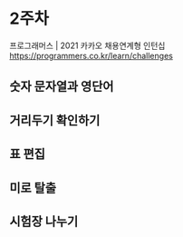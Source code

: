 # 2주차
프로그래머스 | 2021 카카오 채용연계형 인턴십
https://programmers.co.kr/learn/challenges
## 숫자 문자열과 영단어
## 거리두기 확인하기
## 표 편집
## 미로 탈출
## 시험장 나누기
